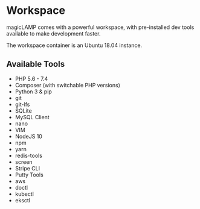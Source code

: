 # Workspace

magicLAMP comes with a powerful workspace, with pre-installed dev tools available to make development
faster.

The workspace container is an Ubuntu 18.04 instance.

## Available Tools

- PHP 5.6 - 7.4
- Composer (with switchable PHP versions)
- Python 3 & pip
- git
- git-lfs
- SQLite
- MySQL Client
- nano
- VIM
- NodeJS 10
- npm
- yarn
- redis-tools
- screen
- Stripe CLI
- Putty Tools
- aws
- doctl
- kubectl
- eksctl
